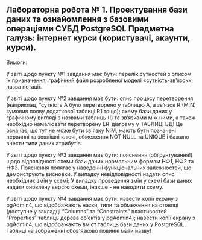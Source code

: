 Лабораторна робота № 1.
Проектування бази даних та ознайомлення з базовими операціями СУБД PostgreSQL
Предметна галузь: інтернет курси (користувачі, акаунти, курси).
---------------------------------------------------------------------------------
Вимоги:

У звіті щодо пункту №1 завдання має бути:
перелік сутностей з описом їх призначення;
графічний файл розробленої моделі «сутність-зв’язок»;
назва нотації.

У звіті щодо пункту №2 завдання має бути:
опис процесу перетворення (наприклад, “сутність А було перетворено у таблицю А, а зв’язок R (M:N) зумовив появу додаткової таблиці R1 тощо);
схему бази даних у графічному вигляді з назвами таблиць (!) та зв’язками між ними, а також  необхідно намалювати перетворену ER-діаграму у ТАБЛИЦІ БД! Це означає, що тут не може бути зв'язку N:M, мають бути позначені первинні та зовнішні ключі, обмеження NOT NULL та UNIQUE і бажано внести типи даних атрибутів.

У звіті щодо пункту №3 завдання має бути:
пояснення (обґрунтування!) щодо відповідності схеми бази даних нормальним формам НФ1, НФ2 та НФ3. Пояснення полягає у наведенні функціональних залежностей, що демонструють висновки. У випадку невідповідності надати опис необхідних змін у схемі;
У випадку проведення змін у схемі бази даних надати оновлену версію схеми, інакше - не наводити схему.

У звіті щодо пункту №4 завдання має бути:
навести копії екрану з pgAdmin4, що відображають назви, типи та обмеження на стовпці (доступне у закладці “Columns” та “Constraints” властивостей “Properties” таблиць дерева об’єктів у pgAdmin4);
навести копії екрану з pgAdmin4, що відображають вміст таблиць бази даних у PostgreSQL. Таблиці на зображенні обов'язково повинні мати назву!
